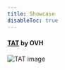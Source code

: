 ```yaml
---
title: Showcase
disableToc: true
---
```


#### [TAT](https://ovh.github.io/tat/overview/) by OVH
![TAT image](/images/showcase/tat.png?width=50pc)
